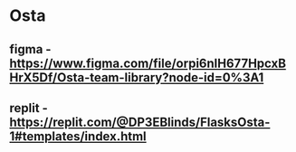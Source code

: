 # Osta

## figma - https://www.figma.com/file/orpi6nlH677HpcxBHrX5Df/Osta-team-library?node-id=0%3A1
## replit - https://replit.com/@DP3EBlinds/FlasksOsta-1#templates/index.html
